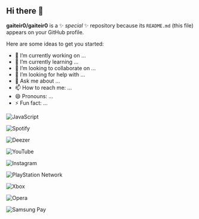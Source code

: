 ## Hi there 👋


**gaiteir0/gaiteir0** is a ✨ _special_ ✨ repository because its `README.md` (this file) appears on your GitHub profile.

Here are some ideas to get you started:

- 🔭 I’m currently working on ...
- 🌱 I’m currently learning ...
- 👯 I’m looking to collaborate on ...
- 🤔 I’m looking for help with ...
- 💬 Ask me about ...
- 📫 How to reach me: ...
- 😄 Pronouns: ...
- ⚡ Fun fact: ...

![JavaScript](https://img.shields.io/badge/javascript-%23323330.svg?style=for-the-badge&logo=javascript&logoColor=%23F7DF1E)

![Spotify](https://img.shields.io/badge/Spotify-1ED760?style=for-the-badge&logo=spotify&logoColor=white)

![Deezer](https://img.shields.io/badge/Deezer-FEAA2D?style=for-the-badge&logo=deezer&logoColor=white)

![YouTube](https://img.shields.io/badge/YouTube-%23FF0000.svg?style=for-the-badge&logo=YouTube&logoColor=white)

![Instagram](https://img.shields.io/badge/Instagram-%23E4405F.svg?style=for-the-badge&logo=Instagram&logoColor=white)

![PlayStation Network](https://img.shields.io/badge/PSN-%230070D1.svg?style=for-the-badge&logo=Playstation&logoColor=white)

![Xbox](https://img.shields.io/badge/xbox-%23107C10.svg?style=for-the-badge&logo=xbox&logoColor=white)

![Opera](https://img.shields.io/badge/Opera-FF1B2D?style=for-the-badge&logo=Opera&logoColor=white)

![Samsung Pay](https://img.shields.io/badge/SamsungPay-1428A0.svg?style=for-the-badge&logo=Samsung-Pay&logoColor=white)
